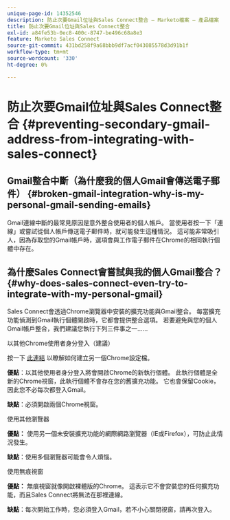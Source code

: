 ```yaml
---
unique-page-id: 14352546
description: 防止次要Gmail位址與Sales Connect整合 — Marketo檔案 — 產品檔案
title: 防止次要Gmail位址與Sales Connect整合
exl-id: a84fe53b-0ec8-400c-8747-be496c68a8e3
feature: Marketo Sales Connect
source-git-commit: 431bd258f9a68bbb9df7acf043085578d3d91b1f
workflow-type: tm+mt
source-wordcount: '330'
ht-degree: 0%

---
```


# 防止次要Gmail位址與Sales Connect整合 {#preventing-secondary-gmail-address-from-integrating-with-sales-connect}

## Gmail整合中斷（為什麼我的個人Gmail會傳送電子郵件） {#broken-gmail-integration-why-is-my-personal-gmail-sending-emails}

Gmail連線中斷的最常見原因是意外整合使用者的個人帳戶。 當使用者按一下「連線」或嘗試從個人帳戶傳送電子郵件時，就可能發生這種情況。 這可能非常吸引人，因為存取您的Gmail帳戶時，選項會與工作電子郵件在Chrome的相同執行個體中存在。

## 為什麼Sales Connect會嘗試與我的個人Gmail整合？ {#why-does-sales-connect-even-try-to-integrate-with-my-personal-gmail}

Sales Connect會透過Chrome瀏覽器中安裝的擴充功能與Gmail整合。 每當擴充功能偵測到Gmail執行個體開啟時，它都會提供整合選項。 若要避免與您的個人Gmail帳戶整合，我們建議您執行下列三件事之一……

以其他Chrome使用者身分登入（建議）

按一下 [此連結](https://support.google.com/chrome/answer/2364824?hl=en) 以瞭解如何建立另一個Chrome設定檔。

**優點**：以其他使用者身分登入將會開啟Chrome的新執行個體。 此執行個體是全新的Chrome視窗，此執行個體不會存在您的舊擴充功能。 它也會保留Cookie，因此您不必每次都登入Gmail。

**缺點**：必須開啟兩個Chrome視窗。

使用其他瀏覽器

**優點：** 使用另一個未安裝擴充功能的網際網路瀏覽器（IE或Firefox），可防止此情況發生。

**缺點**：使用多個瀏覽器可能會令人煩惱。

使用無痕視窗

**優點：** 無痕視窗就像開啟裸體版的Chrome。 這表示它不會安裝您的任何擴充功能，而且Sales Connect將無法在那裡連線。

**缺點**：每次開始工作時，您必須登入Gmail，若不小心關閉視窗，請再次登入。
